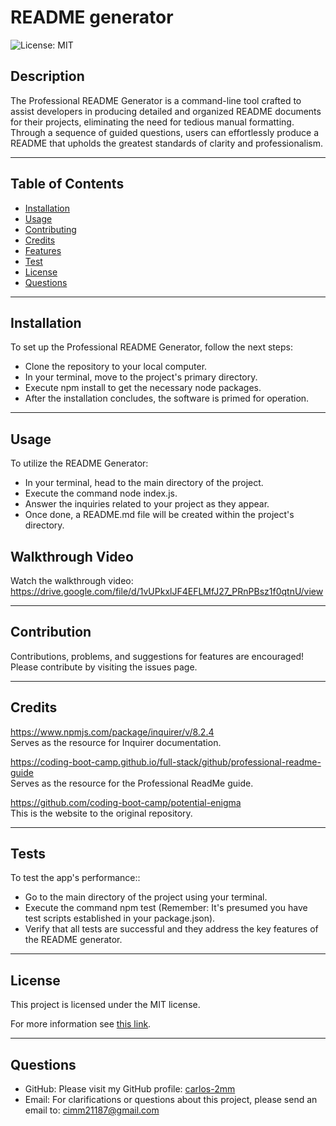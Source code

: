 # README generator

![License: MIT](https://img.shields.io/badge/License-MIT-yellow.svg)

## Description

The Professional README Generator is a command-line tool crafted to assist developers in producing detailed and organized README documents for their projects, eliminating the need for tedious manual formatting. Through a sequence of guided questions, users can effortlessly produce a README that upholds the greatest standards of clarity and professionalism.


---

## Table of Contents

* [Installation](#installation)
* [Usage](#usage)
* [Contributing](#contribution)
* [Credits](#credits)
* [Features](#features)
* [Test](#tests)
* [License](#license)
* [Questions](#questions)

---

## Installation

To set up the Professional README Generator, follow the next steps:
- Clone the repository to your local computer.
- In your terminal, move to the project's primary directory.
- Execute npm install to get the necessary node packages.
- After the installation concludes, the software is primed for operation.


---

## Usage

To utilize the README Generator: 
- In your terminal, head to the main directory of the project.
- Execute the command node index.js.
- Answer the inquiries related to your project as they appear.
- Once done, a README.md file will be created within the project's directory.

## Walkthrough Video

Watch the walkthrough video: https://drive.google.com/file/d/1vUPkxlJF4EFLMfJ27_PRnPBsz1f0qtnU/view


---

## Contribution

Contributions, problems, and suggestions for features are encouraged! Please contribute by visiting the issues page.

---

## Credits

https://www.npmjs.com/package/inquirer/v/8.2.4  
Serves as the resource for Inquirer documentation.


https://coding-boot-camp.github.io/full-stack/github/professional-readme-guide  
Serves as the resource for the Professional ReadMe guide.

https://github.com/coding-boot-camp/potential-enigma  
This is the website to the original repository.


---

## Tests

To test the app's performance::
- Go to the main directory of the project using your terminal.
- Execute the command npm test (Remember: It's presumed you have test scripts established in your package.json).
- Verify that all tests are successful and they address the key features of the README generator.


---

## License

This project is licensed under the MIT license.

For more information see [this link](https://opensource.org/licenses/MIT).


---

## Questions

- GitHub: Please visit my GitHub profile:
[carlos-2mm](https://github.com/carlos-2mm)
- Email: For clarifications or questions about this project, please send an email to:
 cimm21187@gmail.com
